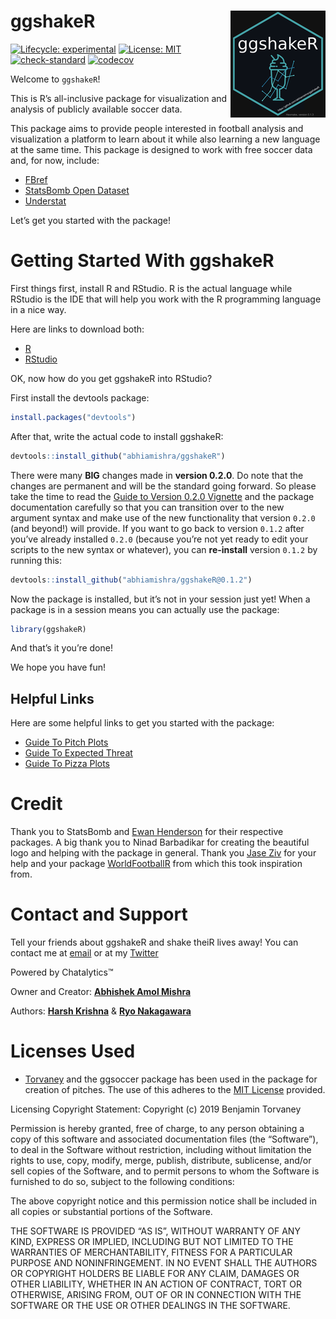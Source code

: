 
<!-- README.md is generated from README.Rmd. Please edit that file -->

# ggshakeR <img src="man/figures/ggshakeRhex-small.png" align="right"/>

<!-- badges: start -->

[![Lifecycle:
experimental](https://img.shields.io/badge/lifecycle-experimental-orange.svg)](https://lifecycle.r-lib.org/articles/stages.html#experimental)
[![License:
MIT](https://img.shields.io/badge/License-MIT-yellow.svg)](https://opensource.org/licenses/MIT)
[![check-standard](https://github.com/abhiamishra/ggshakeR/workflows/R-CMD-check/badge.svg)](https://github.com/abhiamishra/ggshakeR/actions)
[![codecov](https://codecov.io/gh/abhiamishra/ggshakeR/branch/main/graph/badge.svg?token=GO5918U56P)](https://codecov.io/gh/abhiamishra/ggshakeR)
<!-- badges: end -->

Welcome to `ggshakeR`!

This is R’s all-inclusive package for visualization and analysis of
publicly available soccer data.

This package aims to provide people interested in football analysis and
visualization a platform to learn about it while also learning a new
language at the same time. This package is designed to work with free
soccer data and, for now, include:

-   [FBref](https://fbref.com/en/)
-   [StatsBomb Open Dataset](https://github.com/statsbomb/StatsBombR)
-   [Understat](https://understat.com/)

Let’s get you started with the package!

# Getting Started With ggshakeR

First things first, install R and RStudio. R is the actual language
while RStudio is the IDE that will help you work with the R programming
language in a nice way.

Here are links to download both:

-   [R](https://www.r-project.org/)
-   [RStudio](https://www.rstudio.com/products/rstudio/download/)

OK, now how do you get ggshakeR into RStudio?

First install the devtools package:

``` r
install.packages("devtools")
```

After that, write the actual code to install ggshakeR:

``` r
devtools::install_github("abhiamishra/ggshakeR")
```

There were many **BIG** changes made in **version 0.2.0**. Do note that
the changes are permanent and will be the standard going forward. So
please take the time to read the [Guide to Version 0.2.0 Vignette]() and
the package documentation carefully so that you can transition over to
the new argument syntax and make use of the new functionality that
version `0.2.0` (and beyond!) will provide. If you want to go back to
version `0.1.2` after you’ve already installed `0.2.0` (because you’re
not yet ready to edit your scripts to the new syntax or whatever), you
can **re-install** version `0.1.2` by running this:

``` r
devtools::install_github("abhiamishra/ggshakeR@0.1.2")
```

Now the package is installed, but it’s not in your session just yet!
When a package is in a session means you can actually use the package:

``` r
library(ggshakeR)
```

And that’s it you’re done!

We hope you have fun!

## Helpful Links

Here are some helpful links to get you started with the package:

-   [Guide To Pitch
    Plots](https://abhiamishra.github.io/ggshakeR/articles/Guide_to_Pitch_Plots.html)
-   [Guide To Expected
    Threat](https://abhiamishra.github.io/ggshakeR/articles/Guide_to_Exp_Threat.html)
-   [Guide To Pizza
    Plots](https://abhiamishra.github.io/ggshakeR/articles/Guide_to_PizzaPlots.html)

# Credit

Thank you to StatsBomb and [Ewan Henderson](https://github.com/ewenme)
for their respective packages. A big thank you to Ninad Barbadikar for
creating the beautiful logo and helping with the package in general.
Thank you [Jase Ziv](https://github.com/JaseZiv) for your help and your
package [WorldFootballR](https://github.com/JaseZiv/worldfootballR) from
which this took inspiration from.

# Contact and Support

Tell your friends about ggshakeR and shake theiR lives away! You can
contact me at [email](abhiamishra0@gmail.com) or at my
[Twitter](https://twitter.com/MishraAbhiA)

Powered by Chatalytics:tm:

Owner and Creator: [**Abhishek Amol
Mishra**](https://github.com/abhiamishra)

Authors: [**Harsh Krishna**](https://github.com/harshkrishna17) & [**Ryo
Nakagawara**](https://github.com/Ryo-N7)

# Licenses Used

-   [Torvaney](https://github.com/Torvaney/ggsoccer) and the ggsoccer
    package has been used in the package for creation of pitches. The
    use of this adheres to the [MIT
    License](https://github.com/Torvaney/ggsoccer/blob/master/LICENSE.md)
    provided.

Licensing Copyright Statement: Copyright (c) 2019 Benjamin Torvaney

Permission is hereby granted, free of charge, to any person obtaining a
copy of this software and associated documentation files (the
“Software”), to deal in the Software without restriction, including
without limitation the rights to use, copy, modify, merge, publish,
distribute, sublicense, and/or sell copies of the Software, and to
permit persons to whom the Software is furnished to do so, subject to
the following conditions:

The above copyright notice and this permission notice shall be included
in all copies or substantial portions of the Software.

THE SOFTWARE IS PROVIDED “AS IS”, WITHOUT WARRANTY OF ANY KIND, EXPRESS
OR IMPLIED, INCLUDING BUT NOT LIMITED TO THE WARRANTIES OF
MERCHANTABILITY, FITNESS FOR A PARTICULAR PURPOSE AND NONINFRINGEMENT.
IN NO EVENT SHALL THE AUTHORS OR COPYRIGHT HOLDERS BE LIABLE FOR ANY
CLAIM, DAMAGES OR OTHER LIABILITY, WHETHER IN AN ACTION OF CONTRACT,
TORT OR OTHERWISE, ARISING FROM, OUT OF OR IN CONNECTION WITH THE
SOFTWARE OR THE USE OR OTHER DEALINGS IN THE SOFTWARE.
